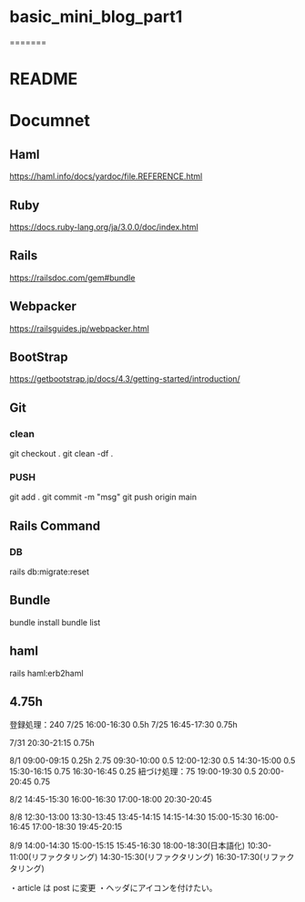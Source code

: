# basic_mini_blog_part1
=======
# README

# Documnet
## Haml
https://haml.info/docs/yardoc/file.REFERENCE.html

## Ruby
https://docs.ruby-lang.org/ja/3.0.0/doc/index.html

## Rails
https://railsdoc.com/gem#bundle 

## Webpacker
https://railsguides.jp/webpacker.html

## BootStrap
https://getbootstrap.jp/docs/4.3/getting-started/introduction/

## Git
### clean
git checkout .
git clean -df .

### PUSH
git add .
git commit -m "msg"
git push origin main

## Rails Command
### DB
rails db:migrate:reset

## Bundle
bundle install
bundle list

## haml
rails haml:erb2haml

##  4.75h
登録処理：240 
7/25 16:00-16:30 0.5h
7/25 16:45-17:30 0.75h

7/31 20:30-21:15 0.75h

8/1 09:00-09:15 0.25h   2.75
      09:30-10:00 0.5
      12:00-12:30 0.5 
      14:30-15:00 0.5
      15:30-16:15 0.75
      16:30-16:45 0.25
紐づけ処理：75
      19:00-19:30 0.5
      20:00-20:45 0.75

8/2
14:45-15:30
16:00-16:30
17:00-18:00
20:30-20:45

8/8
  12:30-13:00
  13:30-13:45
  13:45-14:15
  14:15-14:30
  15:00-15:30
  16:00-16:45
  17:00-18:30
  19:45-20:15

8/9
  14:00-14:30
  15:00-15:15
  15:45-16:30
  18:00-18:30(日本語化)
  10:30-11:00(リファクタリング)
  14:30-15:30(リファクタリング)
  16:30-17:30(リファクタリング)

 ・article は post に変更
 ・ヘッダにアイコンを付けたい。